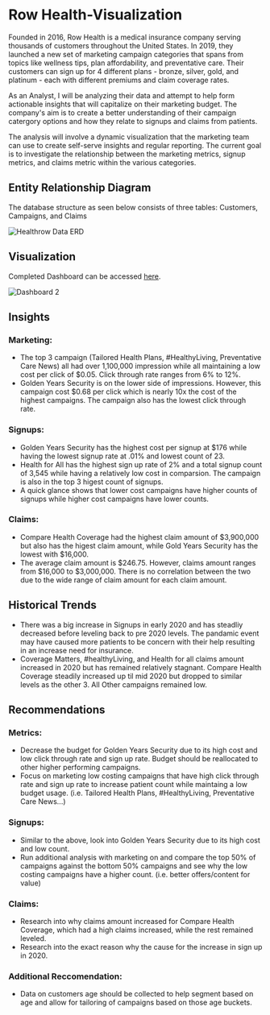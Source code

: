 # Row Health-Visualization
Founded in 2016, Row Health is a medical insurance company serving thousands of customers throughout the United States. In 2019, they launched a new set of marketing campaign categories that spans from topics like wellness tips, plan affordability, and preventative care. Their customers can sign up for 4 different plans - bronze, silver, gold, and platinum - each with different premiums and claim coverage rates. 

As an Analyst, I will be analyzing their data and attempt to help form actionable insights that will capitalize on their marketing budget. The company's aim is to create a better understanding of their campaign catergory options and how they relate to signups and claims from patients.

The analysis will involve a dynamic visualization that the marketing team can use to create self-serve insights and regular reporting. The current goal is to investigate the relationship between the marketing metrics, signup metrics, and claims metric within the various categories.

## Entity Relationship Diagram
The database structure as seen below consists of three tables: Customers, Campaigns, and Claims

![Healthrow Data ERD](https://github.com/user-attachments/assets/8c2ebb27-d55a-4b85-9427-279552f9342f)

## Visualization
Completed Dashboard can be accessed <a href= https://public.tableau.com/app/profile/tung.le4521/viz/HealthcareDataVisualization_17225690685310/Dashboard2>here</a>.

![Dashboard 2](https://github.com/user-attachments/assets/ffd25858-59a5-436d-b5bb-6eed6d744819)

## Insights
### Marketing:
* The top 3 campaign (Tailored Health Plans, #HealthyLiving, Preventative Care News) all had over 1,100,000 impression while all maintaining a low cost per click of $0.05. Click through rate ranges from 6% to 12%.
* Golden Years Security is on the lower side of impressions. However, this campaign cost $0.68 per click which is nearly 10x the cost of the highest campaigns. The campaign also has the lowest click through rate.
  
### Signups:
* Golden Years Security has the highest cost per signup at $176 while having the lowest signup rate at .01% and lowest count of 23. 
* Health for All has the highest sign up rate of 2% and a total signup count of 3,545 while having a relatively low cost in comparsion. The campaign is also in the top 3 higest count of signups.
* A quick glance shows that lower cost campaigns have higher counts of signups while higher cost campaigns have lower counts.
### Claims:
* Compare Health Coverage had the highest claim amount of $3,900,000 but also has the higest claim amount, while Gold Years Security has the lowest with $16,000.
* The average claim amount is $246.75. However, claims amount ranges from $16,000 to $3,000,000. There is no correlation between the two due to the wide range of claim amount for each claim amount.

## Historical Trends
* There was a big increase in Signups in early 2020 and has steadliy decreased before leveling back to pre 2020 levels. The pandamic event may have caused more patients to be concern with their help resulting in an increase need for insurance.
* Coverage Matters, #healthyLiving, and Health for all claims amount increased in 2020 but has remained relatively stagnant. Compare Health Coverage steadily increased up til mid 2020 but dropped to similar levels as the other 3. All Other campaigns remained low.

## Recommendations
### Metrics:
* Decrease the budget for Golden Years Security due to its high cost and low click through rate and sign up rate. Budget should be reallocated to other higher performing campaigns.
* Focus on marketing low costing campaigns that have high click through rate and sign up rate to increase patient count while maintaing a low budget usage. (i.e. Tailored Health Plans, #HealthyLiving, Preventative Care News...)
### Signups:
* Similar to the above, look into Golden Years Security due to its high cost and low count.
* Run additional analysis with marketing on and compare the top 50% of campaigns against the bottom 50% campaigns and see why the low costing campaigns have a higher count. (i.e. better offers/content for value)
### Claims:
* Research into why claims amount increased for Compare Health Coverage, which had a high claims increased, while the rest remained leveled.
* Research into the exact reason why the cause for the increase in sign up in 2020.
### Additional Reccomendation:
* Data on customers age should be collected to help segment based on age and allow for tailoring of campaigns based on those age buckets.
